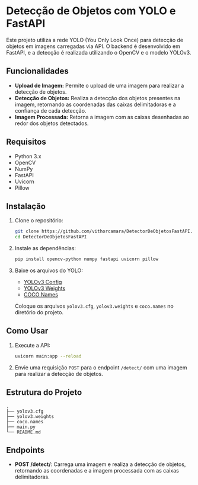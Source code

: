 # Detecção de Objetos com YOLO e FastAPI

Este projeto utiliza a rede YOLO (You Only Look Once) para detecção de objetos em imagens carregadas via API. O backend é desenvolvido em FastAPI, e a detecção é realizada utilizando o OpenCV e o modelo YOLOv3.

## Funcionalidades

- **Upload de Imagem:** Permite o upload de uma imagem para realizar a detecção de objetos.
- **Detecção de Objetos:** Realiza a detecção dos objetos presentes na imagem, retornando as coordenadas das caixas delimitadoras e a confiança de cada detecção.
- **Imagem Processada:** Retorna a imagem com as caixas desenhadas ao redor dos objetos detectados.

## Requisitos

- Python 3.x
- OpenCV
- NumPy
- FastAPI
- Uvicorn
- Pillow

## Instalação

1. Clone o repositório:
    ```bash
    git clone https://github.com/vithorcamara/DetectorDeObjetosFastAPI.git
    cd DetectorDeObjetosFastAPI
    ```

2. Instale as dependências:
    ```bash
    pip install opencv-python numpy fastapi uvicorn pillow
    ```

3. Baixe os arquivos do YOLO:
    - [YOLOv3 Config](https://github.com/pjreddie/darknet/blob/master/cfg/yolov3.cfg)
    - [YOLOv3 Weights](https://pjreddie.com/media/files/yolov3.weights)
    - [COCO Names](https://github.com/pjreddie/darknet/blob/master/data/coco.names)

    Coloque os arquivos `yolov3.cfg`, `yolov3.weights` e `coco.names` no diretório do projeto.

## Como Usar

1. Execute a API:
    ```bash
    uvicorn main:app --reload
    ```

2. Envie uma requisição `POST` para o endpoint `/detect/` com uma imagem para realizar a detecção de objetos.

## Estrutura do Projeto

```plaintext
.
├── yolov3.cfg
├── yolov3.weights
├── coco.names
├── main.py
└── README.md
```

## Endpoints

- **POST /detect/**: Carrega uma imagem e realiza a detecção de objetos, retornando as coordenadas e a imagem processada com as caixas delimitadoras.
